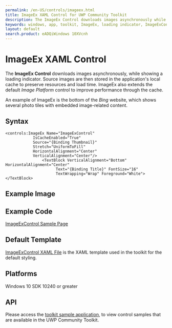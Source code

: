 ```yaml
---
permalink: /en-US/controls/imageex.html
title: ImageEx XAML Control for UWP Community Toolkit
description: The ImageEx Control downloads images asynchronously while showing a loading indicator
keywords: windows, app, toolkit, ImageEx, loading indicator, ImageExControl, UWP
layout: default
search.product: eADQiWindows 10XVcnh
---
```


# ImageEx XAML Control
The **ImageEx Control** downloads images asynchronously, while showing a loading indicator. Source images are then stored in the application's local cache to preserve resources and load time. ImageEx also extends the default *Image Platform* control to improve performance through the cache. 

An example of ImageEx is the bottom of the *Bing* website, which shows several photo tiles with embedded image-related content. 

## Syntax
```xaml
<controls:ImageEx Name="ImageExControl"
			IsCacheEnabled="True"
            Source="{Binding Thumbnail}"
            Stretch="UniformToFill"
            HorizontalAlignment="Center"
            VerticalAlignment="Center"/>  
                <TextBlock VerticalAlignment="Bottom" HorizontalAlignment="Center"
                      Text="{Binding Title}" FontSize="16"
                      TextWrapping="Wrap" Foreground="White"></TextBlock>
```

## Example Image

## Example Code

[ImageExControl Sample Page](https://github.com/Microsoft/UWPCommunityToolkit/tree/master/Microsoft.Windows.Toolkit.SampleApp/SamplePages/ImageEx)

## Default Template 
[ImageExControl XAML File](https://github.com/Microsoft/UWPCommunityToolkit/tree/master/Microsoft.Windows.Toolkit.UI.Controls/ImageEx) is the XAML template used in the toolkit for the default styling.
## Platforms 
Windows 10 SDK 10240 or greater

## API
Please access the [toolkit sample application](https://github.com/Microsoft/UWPCommunityToolkit/tree/master/Microsoft.Windows.Toolkit.SampleApp), to view control samples that are available in the UWP Community Toolkit.
